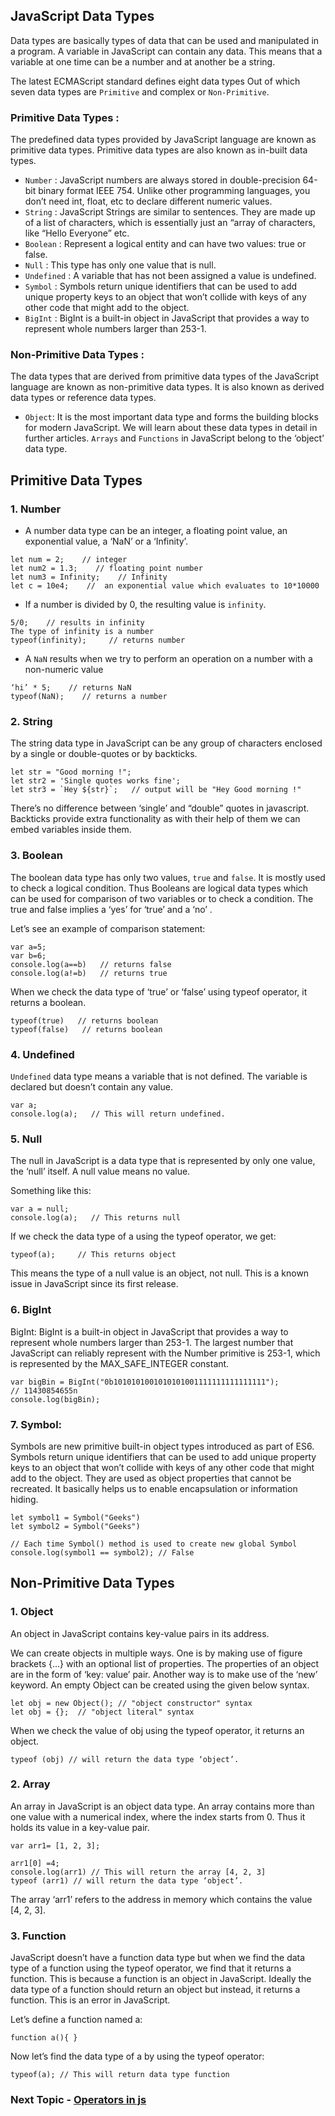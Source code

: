 ## JavaScript Data Types

Data types are basically types of data that can be used and manipulated in a program. A variable in JavaScript can contain any data. This means that a variable at one time can be a number and at another be a string.

The latest ECMAScript standard defines eight data types Out of which seven data types are `Primitive` and complex or `Non-Primitive`.

### Primitive Data Types :

The predefined data types provided by JavaScript language are known as primitive data types. Primitive data types are also known as in-built data types.

- `Number` : JavaScript numbers are always stored in double-precision 64-bit binary format IEEE 754. Unlike other programming languages, you don’t need int, float, etc to declare different numeric values.
- `String` : JavaScript Strings are similar to sentences. They are made up of a list of characters, which is essentially just an “array of characters, like “Hello Everyone” etc.
- `Boolean` : Represent a logical entity and can have two values: true or false.
- `Null` : This type has only one value that is null.
- `Undefined` : A variable that has not been assigned a value is undefined.
- `Symbol` : Symbols return unique identifiers that can be used to add unique property keys to an object that won’t collide with keys of any other code that might add to the object.
- `BigInt` : BigInt is a built-in object in JavaScript that provides a way to represent whole numbers larger than 253-1.

### Non-Primitive Data Types :

The data types that are derived from primitive data types of the JavaScript language are known as non-primitive data types. It is also known as derived data types or reference data types.

- `Object`: It is the most important data type and forms the building blocks for modern JavaScript. We will learn about these data types in detail in further articles. `Arrays` and `Functions` in JavaScript belong to the ‘object’ data type.

## Primitive Data Types

### 1. Number

- A number data type can be an integer, a floating point value, an exponential value, a ‘NaN’ or a ‘Infinity’.

```
let num = 2;    // integer
let num2 = 1.3;    // floating point number
let num3 = Infinity;    // Infinity
let c = 10e4;    //  an exponential value which evaluates to 10*10000
```

- If a number is divided by 0, the resulting value is `infinity`.

```
5/0;    // results in infinity
The type of infinity is a number
typeof(infinity);     // returns number
```

- A `NaN` results when we try to perform an operation on a number with a non-numeric value

```
‘hi’ * 5;    // returns NaN
typeof(NaN);    // returns a number
```

### 2. String

The string data type in JavaScript can be any group of characters enclosed by a single or double-quotes or by backticks.

```
let str = "Good morning !";
let str2 = 'Single quotes works fine';
let str3 = `Hey ${str}`;   // output will be "Hey Good morning !"
```

There’s no difference between ‘single’ and “double” quotes in javascript. Backticks provide extra functionality as with their help of them we can embed variables inside them.

### 3. Boolean

The boolean data type has only two values, `true` and `false`. It is mostly used to check a logical condition. Thus Booleans are logical data types which can be used for comparison of two variables or to check a condition. The true and false implies a ‘yes’ for ‘true’ and a ‘no’ .

Let’s see an example of comparison statement:

```
var a=5;
var b=6;
console.log(a==b)   // returns false
console.log(a!=b)   // returns true
```

When we check the data type of ‘true’ or ‘false’ using typeof operator, it returns a boolean.

```
typeof(true)   // returns boolean
typeof(false)   // returns boolean
```

### 4. Undefined

`Undefined` data type means a variable that is not defined. The variable is declared but doesn’t contain any value.

```
var a;
console.log(a);   // This will return undefined.
```

### 5. Null

The null in JavaScript is a data type that is represented by only one value, the ‘null’ itself. A null value means no value.

Something like this:

```
var a = null;
console.log(a);   // This returns null
```

If we check the data type of a using the typeof operator, we get:

```
typeof(a);     // This returns object
```

This means the type of a null value is an object, not null. This is a known issue in JavaScript since its first release.

### 6. BigInt

BigInt: BigInt is a built-in object in JavaScript that provides a way to represent whole numbers larger than 253-1. The largest number that JavaScript can reliably represent with the Number primitive is 253-1, which is represented by the MAX_SAFE_INTEGER constant.

```
var bigBin = BigInt("0b1010101001010101001111111111111111");
// 11430854655n
console.log(bigBin);
```

### 7. Symbol:

Symbols are new primitive built-in object types introduced as part of ES6. Symbols return unique identifiers that can be used to add unique property keys to an object that won’t collide with keys of any other code that might add to the object. They are used as object properties that cannot be recreated. It basically helps us to enable encapsulation or information hiding.

```
let symbol1 = Symbol("Geeks")
let symbol2 = Symbol("Geeks")

// Each time Symbol() method is used to create new global Symbol
console.log(symbol1 == symbol2); // False
```

## Non-Primitive Data Types

### 1. Object

An object in JavaScript contains key-value pairs in its address.

We can create objects in multiple ways. One is by making use of figure brackets {…} with an optional list of properties. The properties of an object are in the form of ‘key: value’ pair. Another way is to make use of the ‘new’ keyword. An empty Object can be created using the given below syntax.

```
let obj = new Object(); // "object constructor" syntax
let obj = {};  // "object literal" syntax
```

When we check the value of obj using the typeof operator, it returns an object.

```
typeof (obj) // will return the data type ‘object’.
```

### 2. Array

An array in JavaScript is an object data type. An array contains more than one value with a numerical index, where the index starts from 0. Thus it holds its value in a key-value pair.

```
var arr1= [1, 2, 3];
```

```
arr1[0] =4;
console.log(arr1) // This will return the array [4, 2, 3]
typeof (arr1) // will return the data type ‘object’.
```

The array ‘arr1’ refers to the address in memory which contains the value [4, 2, 3].

### 3. Function

JavaScript doesn’t have a function data type but when we find the data type of a function using the typeof operator, we find that it returns a function. This is because a function is an object in JavaScript. Ideally the data type of a function should return an object but instead, it returns a function. This is an error in JavaScript.

Let’s define a function named a:

```
function a(){ }
```

Now let’s find the data type of a by using the typeof operator:

```
typeof(a); // This will return data type function
```

### Next Topic - [Operators in js](https://github.com/piyush-agrawal6/Javascript-Interview-Questions/blob/master/b-DataTypes/2-Operators.md)
